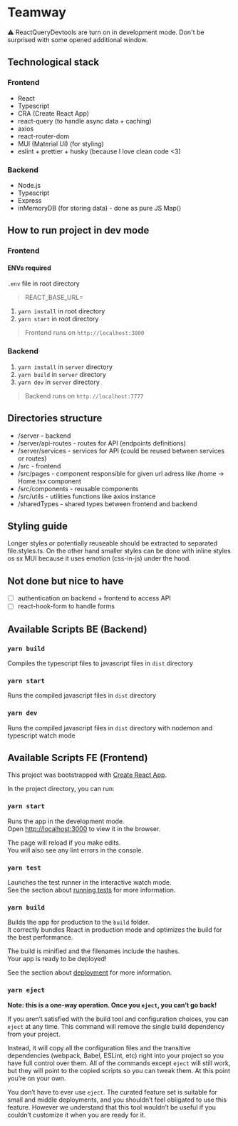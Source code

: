 # Teamway

⚠ ReactQueryDevtools are turn on in development mode. Don't be surprised with some opened additional window.

## Technological stack

### Frontend

- React
- Typescript
- CRA (Create React App)
- react-query (to handle async data + caching)
- axios
- react-router-dom
- MUI (Material UI) (for styling)
- eslint + prettier + husky (because I love clean code <3)

### Backend

- Node.js
- Typescript
- Express
- inMemoryDB (for storing data) - done as pure JS Map()

## How to run project in dev mode

### Frontend

#### ENVs required

`.env` file in root directory

> REACT_BASE_URL=

1. `yarn install` in root directory
2. `yarn start` in root directory

> Frontend runs on `http://localhost:3000`

### Backend

1. `yarn install` in `server` directory
2. `yarn build` in `server` directory
3. `yarn dev` in `server` directory

> Backend runs on `http://localhost:7777`

## Directories structure

- /server - backend
- /server/api-routes - routes for API (endpoints definitions)
- /server/services - services for API (could be reused between services or routes)
- /src - frontend
- /src/pages - component responsible for given url adress like /home -> Home.tsx component
- /src/components - reusable components
- /src/utils - utilities functions like axios instance
- /sharedTypes - shared types between frontend and backend

## Styling guide

Longer styles or potentially reuseable should be extracted to separated file.styles.ts. On the other hand smaller styles can be done with inline styles os sx MUI because it uses emotion (css-in-js) under the hood.

## Not done but nice to have

- [ ] authentication on backend + frontend to access API
- [ ] react-hook-form to handle forms

## Available Scripts BE (Backend)

### `yarn build`

Compiles the typescript files to javascript files in `dist` directory

### `yarn start`

Runs the compiled javascript files in `dist` directory

### `yarn dev`

Runs the compiled javascript files in `dist` directory with nodemon and typescript watch mode

## Available Scripts FE (Frontend)

This project was bootstrapped with [Create React App](https://github.com/facebook/create-react-app).

In the project directory, you can run:

### `yarn start`

Runs the app in the development mode.\
Open [http://localhost:3000](http://localhost:3000) to view it in the browser.

The page will reload if you make edits.\
You will also see any lint errors in the console.

### `yarn test`

Launches the test runner in the interactive watch mode.\
See the section about [running tests](https://facebook.github.io/create-react-app/docs/running-tests) for more information.

### `yarn build`

Builds the app for production to the `build` folder.\
It correctly bundles React in production mode and optimizes the build for the best performance.

The build is minified and the filenames include the hashes.\
Your app is ready to be deployed!

See the section about [deployment](https://facebook.github.io/create-react-app/docs/deployment) for more information.

### `yarn eject`

**Note: this is a one-way operation. Once you `eject`, you can’t go back!**

If you aren’t satisfied with the build tool and configuration choices, you can `eject` at any time. This command will remove the single build dependency from your project.

Instead, it will copy all the configuration files and the transitive dependencies (webpack, Babel, ESLint, etc) right into your project so you have full control over them. All of the commands except `eject` will still work, but they will point to the copied scripts so you can tweak them. At this point you’re on your own.

You don’t have to ever use `eject`. The curated feature set is suitable for small and middle deployments, and you shouldn’t feel obligated to use this feature. However we understand that this tool wouldn’t be useful if you couldn’t customize it when you are ready for it.

